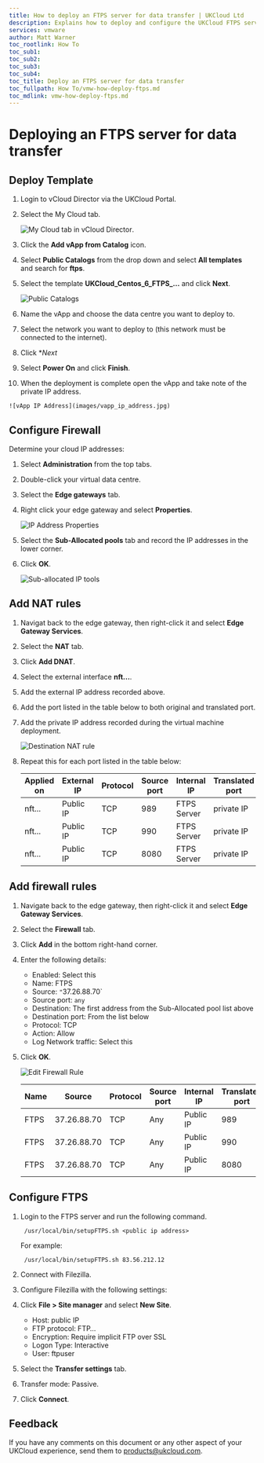 ```yaml
---
title: How to deploy an FTPS server for data transfer | UKCloud Ltd
description: Explains how to deploy and configure the UKCloud FTPS server to your UKCloud compute environment to upload data
services: vmware
author: Matt Warner
toc_rootlink: How To
toc_sub1: 
toc_sub2:
toc_sub3:
toc_sub4:
toc_title: Deploy an FTPS server for data transfer
toc_fullpath: How To/vmw-how-deploy-ftps.md
toc_mdlink: vmw-how-deploy-ftps.md
---
```


# Deploying an FTPS server for data transfer

## Deploy Template

1. Login to vCloud Director via the UKCloud Portal.

2. Select the My Cloud tab.

    ![My Cloud tab in vCloud Director](images/vmw-vcd-tab-my-cloud.png).

3. Click the **Add vApp from Catalog** icon.

4. Select **Public Catalogs** from the drop down and select **All templates** and search for **ftps**.

5. Select the template **UKCloud_Centos_6_FTPS_...** and click **Next**.

    ![Public Catalogs](images/public_catalogs.jpg)

6. Name the vApp and choose the data centre you want to deploy to.

7. Select the network you want to deploy to (this network must be connected to the internet).

8. Click **Next*

9. Select **Power On** and click **Finish**.

10.  When the deployment is complete open the vApp and take note of the private IP address.

    ![vApp IP Address](images/vapp_ip_address.jpg)

## Configure Firewall

Determine your cloud IP addresses:

1. Select **Administration** from the top tabs.

2. Double-click your virtual data centre.

3. Select the **Edge gateways** tab.

4. Right click your edge gateway and select **Properties**.

    ![IP Address Properties](images/ip_properties.jpg)

5. Select the **Sub-Allocated pools** tab and record the IP addresses in the lower corner.

6. Click **OK**.

    ![Sub-allocated IP tools](images/sub_allocated_tools.jpg)

## Add NAT rules

1. Navigat back to the edge gateway, then right-click it and select **Edge Gateway Services**.

2. Select the **NAT** tab.

3. Click **Add DNAT**.

4. Select the external interface **nft...**.

5. Add the external IP address recorded above.

6. Add the port listed in the table below to both original and translated port.

7. Add the private IP address recorded during the virtual machine deployment.

    ![Destination NAT rule](images/nat_rule.jpg)

8. Repeat this for each port listed in the table below:

    Applied on | External IP | Protocol | Source port | Internal IP | Translated port
    -----------|-------------|----------|-------------|-------------|----------------
    nft... | Public IP | TCP | 989 | FTPS Server | private IP | 989
    nft... | Public IP | TCP | 990 | FTPS Server | private IP | 990
    nft... | Public IP | TCP | 8080 | FTPS Server | private IP | 8080

## Add firewall rules

1. Navigate back to the edge gateway, then right-click it and select **Edge Gateway Services**.

2. Select the **Firewall** tab.

3. Click **Add** in the bottom right-hand corner.

4. Enter the following details:

    - Enabled: Select this
    - Name: FTPS
    - Source: `"`37.26.88.70`
    - Source port: `any`
    - Destination: The first address from the Sub-Allocated pool list above
    - Destination port: From the list below
    - Protocol: TCP
    - Action: Allow
    - Log Network traffic: Select this

5. Click **OK**.

    ![Edit Firewall Rule](images/firewall_rule.jpg)

    Name | Source | Protocol | Source port | Internal IP | Translated port
    -----|--------|----------|-------------|-------------|----------------
    FTPS | 37.26.88.70 | TCP | Any | Public IP | 989
    FTPS | 37.26.88.70 | TCP | Any | Public IP | 990
    FTPS | 37.26.88.70 | TCP | Any | Public IP | 8080

## Configure FTPS

1. Login to the FTPS server and run the following command.

        /usr/local/bin/setupFTPS.sh <public ip address>

    For example:

        /usr/local/bin/setupFTPS.sh 83.56.212.12

2. Connect with Filezilla.

3. Configure Filezilla with the following settings:

4. Click **File > Site manager** and select **New Site**.

    - Host: public IP
    - FTP protocol: FTP…
    - Encryption: Require implicit FTP over SSL
    - Logon Type: Interactive
    - User: ftpuser

5. Select the **Transfer settings** tab.

6. Transfer mode: Passive.

7. Click **Connect**.

## Feedback

If you have any comments on this document or any other aspect of your UKCloud experience, send them to <products@ukcloud.com>.